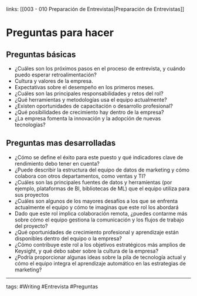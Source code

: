 links: [[003 - 010 Preparación de Entrevistas|Preparación de Entrevistas]] 


# Preguntas para hacer

## Preguntas básicas
- ¿Cuáles son los próximos pasos en el proceso de entrevista, y cuándo puedo esperar retroalimentación?
- Cultura y valores de la empresa.
- Expectativas sobre el desempeño en los primeros meses.
- ¿Cuáles son las principales responsabilidades y retos del rol?
- ¿Qué herramientas y metodologías usa el equipo actualmente?
- ¿Existen oportunidades de capacitación o desarrollo profesional?
- ¿Qué posibilidades de crecimiento hay dentro de la empresa?
- ¿La empresa fomenta la innovación y la adopción de nuevas tecnologías?

## Preguntas mas desarrolladas
- ¿Cómo se define el éxito para este puesto y qué indicadores clave de rendimiento debo tener en cuenta?
- ¿Puede describir la estructura del equipo de datos de marketing y cómo colabora con otros departamentos, como ventas y TI?
- ¿Cuáles son las principales fuentes de datos y herramientas (por ejemplo, plataformas de BI, bibliotecas de ML) que el equipo utiliza para sus proyectos
- ¿Cuáles son algunos de los mayores desafíos a los que se enfrenta actualmente el equipo y cómo te imaginas que este rol los abordará
- Dado que este rol implica colaboración remota, ¿puedes contarme más sobre cómo el equipo gestiona la comunicación y los flujos de trabajo del proyecto?
- ¿Qué oportunidades de crecimiento profesional y aprendizaje están disponibles dentro del equipo o la empresa?
- ¿Cómo contribuye este rol a los objetivos estratégicos más amplios de Keysight, y qué debo saber sobre la cultura de la empresa?
- ¿Podría proporcionar algunas ideas sobre la pila de tecnología actual y cómo el equipo integra el aprendizaje automático en las estrategias de marketing?

---
tags:
	#Writing #Entrevista #Preguntas
	